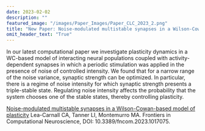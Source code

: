 ```yaml
---
date: 2023-02-02
description: ""
featured_image: "/images/Paper_Images/Paper_CLC_2023_2.png"
title: "New Paper: Noise-modulated multistable synapses in a Wilson-Cowan-based model of plasticity"
omit_header_text: "True"
---
```


In our latest computational paper we investigate plasticity dynamics in a WC-based model of interacting neural populations coupled with activity-dependent synapses in which a periodic stimulation was applied in the presence of noise of controlled intensity. We found that for a narrow range of the noise variance, synaptic strength can be optimized. In particular, there is a regime of noise intensity for which synaptic strength presents a triple-stable state. Regulating noise intensity affects the probability that the system chooses one of the stable states, thereby controlling plasticity.

[Noise-modulated multistable synapses in a Wilson-Cowan-based model of plasticity](https://doi.org/10.3389/fncom.2023.1017075) Lea-Carnall CA, Tanner LI, Montemurro MA. Frontiers in Computational Neuroscience, DOI: 10.3389/fncom.2023.1017075.
